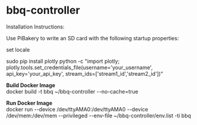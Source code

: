 # bbq-controller

Installation Instructions:

Use PiBakery to write an SD card with the following startup properties:


set locale

sudo pip install plotly
python -c "import plotly; plotly.tools.set_credentials_file(username='your_username', api_key='your_api_key', stream_ids=['stream1_id','stream2_id'])"

<b>Build Docker Image</b>
<br>
docker build -t bbq ~/bbq-controller --no-cache=true

<b>Run Docker Image</b>
<br>
docker run --device /dev/ttyAMA0:/dev/ttyAMA0 --device /dev/mem:/dev/mem --privileged --env-file ~/bbq-controller/env.list -ti bbq
